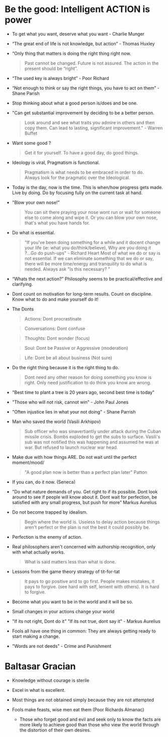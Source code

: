 # Be the good: Intelligent ACTION is power

- To get what you want, deserve what you want - Charlie Munger

- “The great end of life is not knowledge, but action” - Thomas Huxley

- “Only thing that matters is doing the right thing right now. 
   > Past cannot be changed.
   > Future is not assured. 
   > The action in the present should be “right”.

- “The used key is always bright” - Poor Richard

- “Not enough to think or say the right things, you have to act on them” - Shane Parish

- Stop thinking about what a good person is/does and be one.

- "Can get substantial improvement by deciding to be a better person. 
   > Look around and see what traits you admire in others and then copy them. 
   > Can lead to lasting, significant improvement."  - Warren Buffet
   
- Want some good ?
   > Get it for yourself.  To have a good day, do good things.

- Ideology is viral, Pragmatism is functional.
  
  > Pragmatism is what needs to be embraced in order to do.  
  > Always look for the pragmatic over the Ideological.
  
- Today is the day, now is the time. This is when/how progress gets made. Live by doing. Do by focusing fully on the current task at hand.

- "Blow your own nose!" 

   > You can sit there praying your nose wont run or wait for someone
   > else to come along and wipe it.  Or you can blow your own nose,
   > that's what you have hands for.

- Do what is essential. 

   > “If you've been doing something for a while and it docent change
   > your life (ie: what you do/think/believe), Why are you doing it
   > ?...Go do push-ups" - Richard Heart Most of what we do or say is
   > not essential. If we can eliminate something that we do or say,
   > there will be more time/energy and tranquility to do what is
   > needed.  Always ask "Is this necessary? "

- “Whats the next action?” Philosophy seems to be practical/effective and clarifying. 

- Dont count on motivation for long-term results. Count on discipline. Know  what to do and make yourself do it! 

- The Donts

  > Actions: Dont procrastinate

  > Conversations: Dont confuse

  > Thoughts: Dont wonder (focus)

  > Soul: Dont be Passive or Aggressive (moderation) 

  > Life: Dont be all about business (Not sure)

- Do the right thing because it is the right thing to do.  
   > Dont need any other reason for doing something you know is right. Only need justification to do think you know are wrong.

- "Best time to plant a tree is 20 years ago, second best time is today"

- "Those who will not risk, cannot win" - John Paul Jones

- "Often injustice lies in what your not doing"  - Shane Parrish

- Man who saved the world (Vasili Arkhipov) 

  > Sub officer who was sinavertiantly under attack during the Cuban
  > missile crisis.  Bombs exploded to get the subs to surface.
  > Vasili's sub was not notified this was happening and assumed he
  > was at war. But refused to launch nuclear war head.

- Make due with how things ARE.  Do not wait until the perfect moment/mood/ 
  > "A good plan now is better than a perfect plan later" Patton

- If you can, do it now. (Seneca)

- "Do what nature demands of you. Get right to if its possible. Dont look around to see if people will know about it. Dont wait for perfection, be satisfied with any small progress, but push for more" Markus Aurelius

- Do not become trapped by idealism. 
  > Begin where the world is. Useless to delay action because things aren't perfect or the plan is not the best it could possibly be.

- Perfection is the enemy of action. 

- Real philosophers aren't concerned with authorship recognition, only with what actually works. 
  > What is said matters less than what is done.

- Lessons from the game theory strategy of tit-for-tat
  > It pays to go positive and to go first.
  > People makes mistakes, it pays to forgive. (see hard with self, lenient with others).
  > It is hard to forgive.

- Become what you want to be in the world and it will be so.

- Small changes in your actions change your world

- "If its not right, Dont do it"
  "If its not true, dont say it" - Markus Aurelius

- Fools all have one thing in common: They are always getting ready to start making a change. 

- "Words are not deeds"  - Crime and Punishment

# Baltasar Gracian
 - Knowledge without courage is sterile
 - Excel in what is excellent.
 - Most things are not obtained simply because they are not attempted


- Fools make feasts, wise men eat them (Poor Richards Almanac)

  - Those who forget good and evil and seek only to know the facts are more likely to achieve good than those who view the world through the distortion of their own desires.
